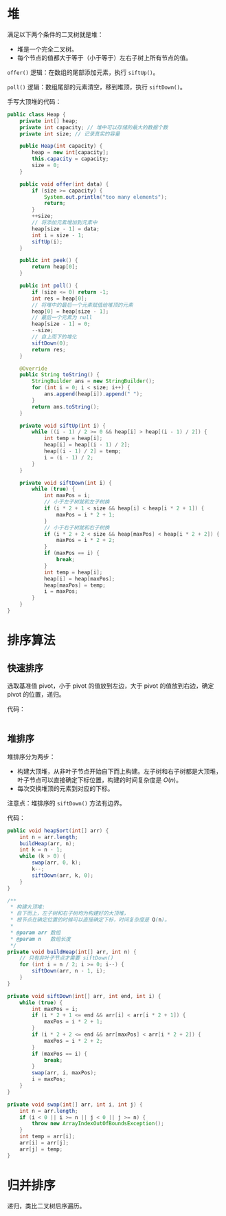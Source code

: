 
# 堆

满足以下两个条件的二叉树就是堆：
- 堆是一个完全二叉树。
- 每个节点的值都大于等于（小于等于）左右子树上所有节点的值。

`offer()` 逻辑：在数组的尾部添加元素，执行 `siftUp()`。

`poll()` 逻辑：数组尾部的元素清空，移到堆顶，执行 `siftDown()`。

手写大顶堆的代码：
```Java
public class Heap {
	private int[] heap;
	private int capacity; // 堆中可以存储的最大的数据个数
	private int size; // 记录真实的容量

	public Heap(int capacity) {
		heap = new int[capacity];
		this.capacity = capacity;
		size = 0;
	}

	public void offer(int data) {
		if (size >= capacity) {
			System.out.println("too many elements");
			return;
		}
		++size;
		// 将添加元素增加到元素中
		heap[size - 1] = data;
		int i = size - 1;
		siftUp(i);
	}

	public int peek() {
		return heap[0];
	}

	public int poll() {
		if (size <= 0) return -1;
		int res = heap[0];
		// 将堆中的最后一个元素赋值给堆顶的元素
		heap[0] = heap[size - 1];
		// 最后一个元素为 null
		heap[size - 1] = 0;
		--size;
		// 自上而下的堆化
		siftDown(0);
		return res;
	}

	@Override
	public String toString() {
		StringBuilder ans = new StringBuilder();
		for (int i = 0; i < size; i++) {
			ans.append(heap[i]).append(" ");
		}
		return ans.toString();
	}

	private void siftUp(int i) {
		while ((i - 1) / 2 >= 0 && heap[i] > heap[(i - 1) / 2]) {
			int temp = heap[i];
			heap[i] = heap[(i - 1) / 2];
			heap[(i - 1) / 2] = temp;
			i = (i - 1) / 2;
		}
	}

	private void siftDown(int i) {
		while (true) {
			int maxPos = i;
			// 小于左子树就和左子树换
			if (i * 2 + 1 < size && heap[i] < heap[i * 2 + 1]) {
				maxPos = i * 2 + 1;
			}
			// 小于右子树就和右子树换
			if (i * 2 + 2 < size && heap[maxPos] < heap[i * 2 + 2]) {
				maxPos = i * 2 + 2;
			}
			if (maxPos == i) {
				break;
			}
			int temp = heap[i];
			heap[i] = heap[maxPos];
			heap[maxPos] = temp;
			i = maxPos;
		}
	}
}
```

# 排序算法

## 快速排序

选取基准值 pivot，小于 pivot 的值放到左边，大于 pivot 的值放到右边，确定 pivot 的位置，递归。

代码：
```Java
```
## 堆排序

堆排序分为两步：
- 构建大顶堆，从非叶子节点开始自下而上构建。左子树和右子树都是大顶堆，叶子节点可以直接确定下标位置，构建的时间复杂度是 $O(n)$。
- 每次交换堆顶的元素到对应的下标。

注意点：堆排序的 `siftDown()` 方法有边界。

代码：
```Java
public void heapSort(int[] arr) {
	int n = arr.length;
	buildHeap(arr, n);
	int k = n - 1;
	while (k > 0) {
		swap(arr, 0, k);
		k--;
		siftDown(arr, k, 0);
	}
}

/**
 * 构建大顶堆:
 * 自下而上，左子树和右子树均为构建好的大顶堆，
 * 根节点在确定位置的时候可以直接确定下标，时间复杂度是 O(n)。
 *
 * @param arr 数组
 * @param n   数组长度
 */
private void buildHeap(int[] arr, int n) {
	// 只有非叶子节点才需要 siftDown()
	for (int i = n / 2; i >= 0; i--) {
		siftDown(arr, n - 1, i);
	}
}

private void siftDown(int[] arr, int end, int i) {
	while (true) {
		int maxPos = i;
		if (i * 2 + 1 <= end && arr[i] < arr[i * 2 + 1]) {
			maxPos = i * 2 + 1;
		}
		if (i * 2 + 2 <= end && arr[maxPos] < arr[i * 2 + 2]) {
			maxPos = i * 2 + 2;
		}
		if (maxPos == i) {
			break;
		}
		swap(arr, i, maxPos);
		i = maxPos;
	}
}

private void swap(int[] arr, int i, int j) {
	int n = arr.length;
	if (i < 0 || i >= n || j < 0 || j >= n) {
		throw new ArrayIndexOutOfBoundsException();
	}
	int temp = arr[i];
	arr[i] = arr[j];
	arr[j] = temp;
}
```

# 归并排序

递归，类比二叉树后序遍历。





